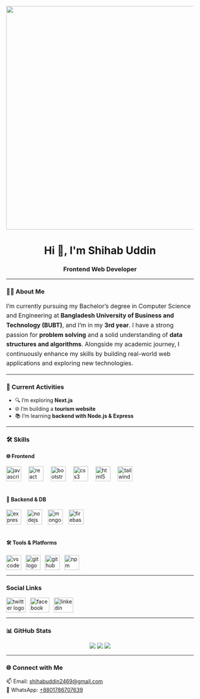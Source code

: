 <!-- Banner Image -->
<p align="center">
  <img width="2000" height="600" alt="Beige Minimalist Business LinkedIn Article Cover Image" src="https://github.com/user-attachments/assets/119c0384-d101-4e7b-9162-86cc97d87b03" />
</p>

<h1 align="center">Hi 👋, I'm Shihab Uddin</h1>
<h3 align="center">Frontend Web Developer</h3>

---

### 🧑‍💻 About Me

<p style="font-size: 16px; line-height: 1.6;">
  I’m currently pursuing my Bachelor’s degree in Computer Science and Engineering at <strong>Bangladesh University of Business and Technology (BUBT)</strong>, and I’m in my <strong>3rd year</strong>. I have a strong passion for <strong>problem solving</strong> and a solid understanding of <strong>data structures and algorithms</strong>. Alongside my academic journey, I continuously enhance my skills by building real-world web applications and exploring new technologies.
</p>

---

### 🚀 Current Activities

- 🔍 I’m exploring **Next.js**  
- 🌐 I’m building a **tourism website**  
- 📚 I’m learning **backend with Node.js & Express**

---

### 🛠️ Skills

#### 🌐 Frontend

<div align="left">
  <img src="https://cdn.jsdelivr.net/gh/devicons/devicon/icons/javascript/javascript-original.svg" height="40" alt="javascript logo" />
  <img width="12" />
  <img src="https://cdn.jsdelivr.net/gh/devicons/devicon/icons/react/react-original.svg" height="40" alt="react logo" />
  <img width="12" />
  <img src="https://cdn.jsdelivr.net/gh/devicons/devicon/icons/bootstrap/bootstrap-original.svg" height="40" alt="bootstrap logo" />
  <img width="12" />
  <img src="https://cdn.jsdelivr.net/gh/devicons/devicon/icons/css3/css3-original.svg" height="40" alt="css3 logo" />
  <img width="12" />
  <img src="https://cdn.jsdelivr.net/gh/devicons/devicon/icons/html5/html5-original.svg" height="40" alt="html5 logo" />
  <img width="12" />
  <img src="https://cdn.jsdelivr.net/gh/devicons/devicon/icons/tailwindcss/tailwindcss-plain.svg" height="40" alt="tailwindcss logo" />
</div>

<br/>

#### 🔧 Backend & DB

<div align="left"">
  <img src="https://cdn.jsdelivr.net/gh/devicons/devicon/icons/express/express-original.svg" height="40" alt="express logo" style="margin-right: 12px;" />
  <img src="https://cdn.jsdelivr.net/gh/devicons/devicon/icons/nodejs/nodejs-original.svg" height="40" alt="nodejs logo" style="margin-right: 12px;" />
  <img src="https://cdn.jsdelivr.net/gh/devicons/devicon/icons/mongodb/mongodb-original.svg" height="40" alt="mongodb logo" style="margin-right: 12px;" />
  <img src="https://cdn.jsdelivr.net/gh/devicons/devicon/icons/firebase/firebase-plain.svg" height="40" alt="firebase logo" style="margin-right: 12px;" />
</div>

<br/>

#### 🛠️ Tools & Platforms

<div align="left" style="display: flex; flex-wrap: wrap; gap: 12px; margin-top: 10px;">
  <img src="https://cdn.jsdelivr.net/gh/devicons/devicon/icons/vscode/vscode-original.svg" height="40" alt="vscode logo" />
  <img src="https://cdn.jsdelivr.net/gh/devicons/devicon/icons/git/git-original.svg" height="40" alt="git logo" />
  <img src="https://cdn.jsdelivr.net/gh/devicons/devicon/icons/github/github-original.svg" height="40" alt="github logo" />
  <img src="https://cdn.jsdelivr.net/gh/devicons/devicon/icons/npm/npm-original-wordmark.svg" height="40" alt="npm logo" />
</div>

---

<h3 align="left">Social Links</h3>

<div align="left" style="display: flex; gap: 12px;">
  <a href="https://x.com/shihab_web_dev?s=21" target="_blank" rel="noopener noreferrer">
    <img src="https://raw.githubusercontent.com/maurodesouza/profile-readme-generator/master/src/assets/icons/social/twitter/default.svg" width="52" height="40" alt="twitter logo" />
  </a>
  <a href="https://www.facebook.com/csei52s2" target="_blank" rel="noopener noreferrer">
    <img src="https://raw.githubusercontent.com/maurodesouza/profile-readme-generator/master/src/assets/icons/social/facebook/default.svg" width="52" height="40" alt="facebook logo" />
  </a>
  <a href="https://www.linkedin.com/in/shihab-web-dev/" target="_blank" rel="noopener noreferrer">
    <img src="https://raw.githubusercontent.com/maurodesouza/profile-readme-generator/master/src/assets/icons/social/linkedin/default.svg" width="52" height="40" alt="linkedin logo" />
  </a>
</div>

---

### 📊 GitHub Stats

<p align="center">
  <img src="https://github-readme-stats.vercel.app/api?username=shihab103&show_icons=true&theme=tokyonight" />
  <img src="https://github-readme-streak-stats.herokuapp.com/?user=shihab103&theme=tokyonight" />
  <img src="https://github-readme-stats.vercel.app/api/top-langs/?username=shihab103&layout=compact&theme=tokyonight" />
</p>

---

### 🌐 Connect with Me

<p align="left">
  📫 Email: <a href="mailto:shihabuddin2469@gmail.com">shihabuddin2469@gmail.com</a><br>
  📱 WhatsApp: <a href="https://wa.me/8801786707639" target="_blank" rel="noopener noreferrer">+8801786707639</a>
</p>
